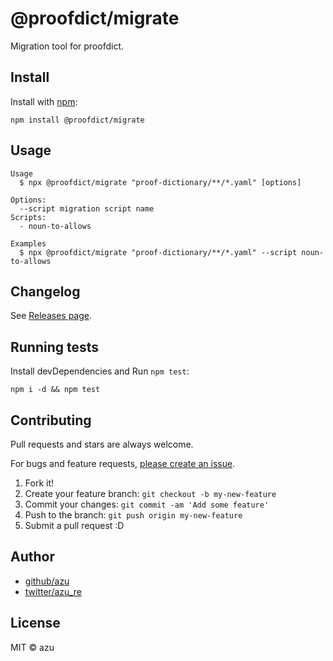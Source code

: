# @proofdict/migrate

Migration tool for proofdict.

## Install

Install with [npm](https://www.npmjs.com/):

    npm install @proofdict/migrate

## Usage

    Usage
      $ npx @proofdict/migrate "proof-dictionary/**/*.yaml" [options]

    Options:
      --script migration script name 
    Scripts:
      - noun-to-allows

    Examples
      $ npx @proofdict/migrate "proof-dictionary/**/*.yaml" --script noun-to-allows

## Changelog

See [Releases page](https://github.com/proofdict/proofdict/releases).

## Running tests

Install devDependencies and Run `npm test`:

    npm i -d && npm test

## Contributing

Pull requests and stars are always welcome.

For bugs and feature requests, [please create an issue](https://github.com/proofdict/proofdict/issues).

1. Fork it!
2. Create your feature branch: `git checkout -b my-new-feature`
3. Commit your changes: `git commit -am 'Add some feature'`
4. Push to the branch: `git push origin my-new-feature`
5. Submit a pull request :D

## Author

- [github/azu](https://github.com/azu)
- [twitter/azu_re](https://twitter.com/azu_re)

## License

MIT © azu
